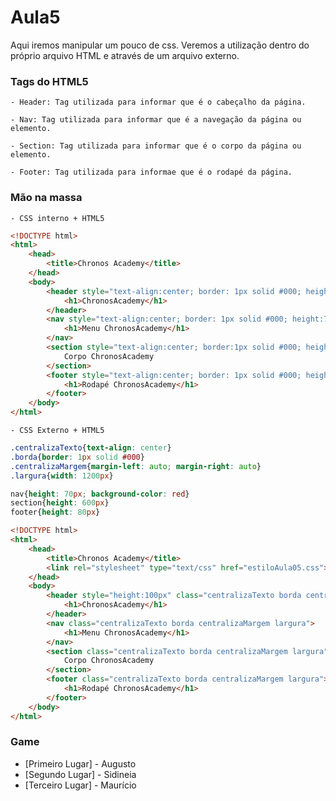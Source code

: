 # Aula5

Aqui iremos manipular um pouco de css. Veremos a utilização dentro do próprio arquivo HTML e através de um arquivo externo.

### Tags do HTML5

	- Header: Tag utilizada para informar que é o cabeçalho da página.

	- Nav: Tag utilizada para informar que é a navegação da página ou elemento.

	- Section: Tag utilizada para informar que é o corpo da página ou elemento.

	- Footer: Tag utilizada para informae que é o rodapé da página.

### Mão na massa

	- CSS interno + HTML5

```HTML
<!DOCTYPE html>
<html>
	<head>
		<title>Chronos Academy</title>
	</head>
	<body>
		<header style="text-align:center; border: 1px solid #000; height:100px; width:1200px; margin-left:auto; margin-right:auto;">
			<h1>ChronosAcademy</h1>
		</header>
		<nav style="text-align:center; border: 1px solid #000; height:70px; width:1200px; margin-left:auto; margin-right:auto;">
			<h1>Menu ChronosAcademy</h1>
		</nav>
		<section style="text-align:center; border:1px solid #000; height:700px; width:1200px; margin-left:auto; margin-right:auto;">
			Corpo ChronosAcademy
		</section>
		<footer style="text-align:center; border: 1px solid #000; height:80px; width:1200px; margin-left:auto; margin-right:auto;">
			<h1>Rodapé ChronosAcademy</h1>
		</footer>
	</body>
</html>
```

	- CSS Externo + HTML5

```CSS
.centralizaTexto{text-align: center}
.borda{border: 1px solid #000}
.centralizaMargem{margin-left: auto; margin-right: auto}
.largura{width: 1200px}

nav{height: 70px; background-color: red}
section{height: 600px}
footer{height: 80px}
```

```HTML
<!DOCTYPE html>
<html>
	<head>
		<title>Chronos Academy</title>
		<link rel="stylesheet" type="text/css" href="estiloAula05.css">
	</head>
	<body>
		<header style="height:100px" class="centralizaTexto borda centralizaMargem largura">
			<h1>ChronosAcademy</h1>
		</header>
		<nav class="centralizaTexto borda centralizaMargem largura">
			<h1>Menu ChronosAcademy</h1>
		</nav>
		<section class="centralizaTexto borda centralizaMargem largura">
			Corpo ChronosAcademy
		</section>
		<footer class="centralizaTexto borda centralizaMargem largura">
			<h1>Rodapé ChronosAcademy</h1>
		</footer>
	</body>
</html>
```

### Game

- [Primeiro Lugar] - Augusto
- [Segundo Lugar] - Sidineia
- [Terceiro Lugar] - Maurício